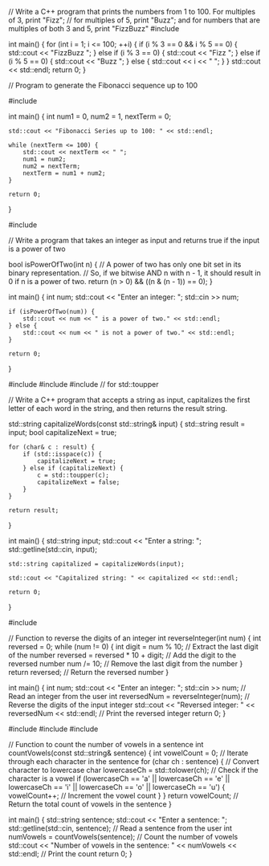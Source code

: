 // Write a C++ program that prints the numbers from 1 to 100. For multiples of 3, print "Fizz";
// for multiples of 5, print "Buzz"; and for numbers that are multiples of both 3 and 5, print "FizzBuzz"
#include <iostream>

int main() {
    for (int i = 1; i <= 100; ++i) {
        if (i % 3 == 0 && i % 5 == 0) {
            std::cout << "FizzBuzz ";
        } else if (i % 3 == 0) {
            std::cout << "Fizz ";
        } else if (i % 5 == 0) {
            std::cout << "Buzz ";
        } else {
            std::cout << i << " ";
        }
    }
    std::cout << std::endl;
    return 0;
}




// Program to generate the Fibonacci sequence up to 100

#include <iostream>

int main() {
    int num1 = 0, num2 = 1, nextTerm = 0;

    std::cout << "Fibonacci Series up to 100: " << std::endl;

    while (nextTerm <= 100) {
        std::cout << nextTerm << " ";
        num1 = num2;
        num2 = nextTerm;
        nextTerm = num1 + num2;
    }

    return 0;
}


#include <iostream>

// Write a program that takes an integer as input and returns true if the input is a power of two

bool isPowerOfTwo(int n) {
    // A power of two has only one bit set in its binary representation.
    // So, if we bitwise AND n with n - 1, it should result in 0 if n is a power of two.
    return (n > 0) && ((n & (n - 1)) == 0);
}

int main() {
    int num;
    std::cout << "Enter an integer: ";
    std::cin >> num;

    if (isPowerOfTwo(num)) {
        std::cout << num << " is a power of two." << std::endl;
    } else {
        std::cout << num << " is not a power of two." << std::endl;
    }

    return 0;
}



#include <iostream>
#include <string>
#include <cctype> // for std::toupper

// Write a C++ program that accepts a string as input, capitalizes the first letter of each word in the string, and then returns the result string.

std::string capitalizeWords(const std::string& input) {
    std::string result = input;
    bool capitalizeNext = true;

    for (char& c : result) {
        if (std::isspace(c)) {
            capitalizeNext = true;
        } else if (capitalizeNext) {
            c = std::toupper(c);
            capitalizeNext = false;
        }
    }

    return result;
}

int main() {
    std::string input;
    std::cout << "Enter a string: ";
    std::getline(std::cin, input);

    std::string capitalized = capitalizeWords(input);

    std::cout << "Capitalized string: " << capitalized << std::endl;

    return 0;
}



#include <iostream>

// Function to reverse the digits of an integer
int reverseInteger(int num) {
    int reversed = 0;
    while (num != 0) {
        int digit = num % 10; // Extract the last digit of the number
        reversed = reversed * 10 + digit; // Add the digit to the reversed number
        num /= 10; // Remove the last digit from the number
    }
    return reversed; // Return the reversed number
}

int main() {
    int num;
    std::cout << "Enter an integer: ";
    std::cin >> num; // Read an integer from the user
    int reversedNum = reverseInteger(num); // Reverse the digits of the input integer
    std::cout << "Reversed integer: " << reversedNum << std::endl; // Print the reversed integer
    return 0;
}


#include <iostream>
#include <string>
#include <cctype>

// Function to count the number of vowels in a sentence
int countVowels(const std::string& sentence) {
    int vowelCount = 0;
    // Iterate through each character in the sentence
    for (char ch : sentence) {
        // Convert character to lowercase
        char lowercaseCh = std::tolower(ch);
        // Check if the character is a vowel
        if (lowercaseCh == 'a' || lowercaseCh == 'e' || lowercaseCh == 'i' ||
            lowercaseCh == 'o' || lowercaseCh == 'u') {
            vowelCount++; // Increment the vowel count
        }
    }
    return vowelCount; // Return the total count of vowels in the sentence
}

int main() {
    std::string sentence;
    std::cout << "Enter a sentence: ";
    std::getline(std::cin, sentence); // Read a sentence from the user
    int numVowels = countVowels(sentence); // Count the number of vowels
    std::cout << "Number of vowels in the sentence: " << numVowels << std::endl; // Print the count
    return 0;
}
